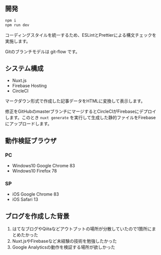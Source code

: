 ## 開発

```sh
npm i
npm run dev
```

コーディングスタイルを統一するため、ESLintとPrettierによる構文チェックを実施します。

Gitのブランチモデルは git-flow です。

## システム構成

- Nuxt.js
- Firebase Hosting
- CircleCI

マークダウン形式で作成した記事データをHTMLに変換して表示します。

修正をGitHubのmasterブランチにマージするとCircleCIがFirebaseにデプロイします。このとき `nuxt generate` を実行して生成した静的ファイルをFirebaseにアップロードします。

## 動作検証ブラウザ

### PC

- Windows10 Google Chrome 83
- Windows10 Firefox 78

### SP

- iOS Google Chrome 83
- iOS Safari 13

## ブログを作成した背景

1. はてなブログやQiitaなどアウトプットの場所が分散していたので1箇所にまとめたかった
1. Nuxt.jsやFirebaseなど未経験の技術を勉強したかった
1. Google Analyticsの動作を検証する場所が欲しかった
